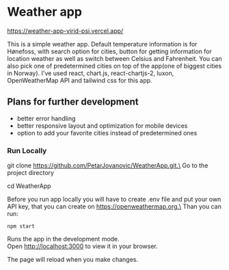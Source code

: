 # Weather app

https://weather-app-virid-psi.vercel.app/

This is a simple weather app. Default temperature information is for Hønefoss, with search option for cities, button for getting information for location weather as well as switch between Celsius and Fahrenheit. You can also pick one of predetermined cities on top of the app(one of biggest cities in Norway). I've used react, chart.js, react-chartjs-2, luxon, OpenWeatherMap API and tailwind css for this app.

## Plans for further development

- better error handling
- better responsive layout and optimization for mobile devices
- option to add your favorite cities instead of predetermined ones

### Run Locally

git clone https://github.com/PetarJovanovic/WeatherApp.git.\
Go to the project directory

cd WeatherApp

Before you run app locally you will have to create .env file and put your own API key, that you can create on https://openweathermap.org.\
Than you can run:

`npm start`

Runs the app in the development mode.\
Open [http://localhost:3000](http://localhost:3000) to view it in your browser.

The page will reload when you make changes.

